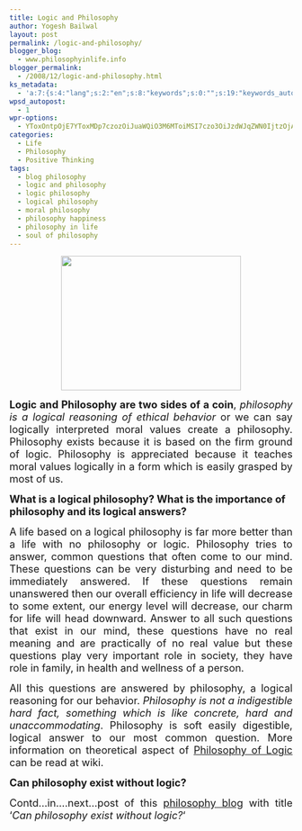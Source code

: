 ```yaml
---
title: Logic and Philosophy
author: Yogesh Bailwal
layout: post
permalink: /logic-and-philosophy/
blogger_blog:
  - www.philosophyinlife.info
blogger_permalink:
  - /2008/12/logic-and-philosophy.html
ks_metadata:
  - 'a:7:{s:4:"lang";s:2:"en";s:8:"keywords";s:0:"";s:19:"keywords_autoupdate";s:1:"0";s:11:"description";s:0:"";s:22:"description_autoupdate";s:1:"0";s:5:"title";s:0:"";s:6:"robots";s:12:"index,follow";}'
wpsd_autopost:
  - 1
wpr-options:
  - YToxOntpOjE7YToxMDp7czozOiJuaWQiO3M6MToiMSI7czo3OiJzdWJqZWN0IjtzOjA6IiI7czo4OiJ0ZXh0Ym9keSI7czowOiIiO3M6ODoiaHRtbGJvZHkiO3M6MDoiIjtzOjc6ImRpc2FibGUiO2k6MDtzOjE1OiJub2N1c3RvbWl6YXRpb24iO2k6MTtzOjEyOiJub3Bvc3RzZXJpZXMiO2k6MTtzOjEwOiJodG1sZW5hYmxlIjtpOjE7czoxMjoiYXR0YWNoaW1hZ2VzIjtpOjE7czoyMToic2tpcGFjdGl2ZXN1YnNjcmliZXJzIjtpOjA7fX0=
categories:
  - Life
  - Philosophy
  - Positive Thinking
tags:
  - blog philosophy
  - logic and philosophy
  - logic philosophy
  - logical philosophy
  - moral philosophy
  - philosophy happiness
  - philosophy in life
  - soul of philosophy
---
```

<a onblur="try {parent.deselectBloggerImageGracefully();} catch(e) {}" href="http://2.bp.blogspot.com/_isvJWsX6PsU/STgSv6A0I6I/AAAAAAAAABI/S4KIMtiSeC8/s1600-h/logic-and-philosophy.JPG"><img id="BLOGGER_PHOTO_ID_5275987577700361122" style="margin: 0px auto 10px; display: block; text-align: center; cursor: pointer; width: 320px; height: 239px;" src="http://2.bp.blogspot.com/_isvJWsX6PsU/STgSv6A0I6I/AAAAAAAAABI/S4KIMtiSeC8/s320/logic-and-philosophy.JPG" alt="" border="0" /></a>

<p style="text-align: justify;">
  <span style="font-size: 130%;"><span style="font-weight: bold;">Logic and Philosophy are two sides of a coin</span>, <span style="font-style: italic;">philosophy is a logical reasoning of ethical behavior</span> or we can say logically interpreted moral values create a philosophy. Philosophy exists because it is based on the firm ground of logic. Philosophy is appreciated because it teaches moral values logically in a form which is easily grasped by most of us.</span>
</p>

<p style="font-weight: bold; text-align: left;">
  <span style="font-size: 130%;">What is a logical philosophy? What is the importance of philosophy and its logical answers? </span>
</p>

<p style="text-align: justify;">
  <span style="font-size: 130%;">A life based on a logical philosophy is far more better than a life with no philosophy or logic. Philosophy tries to answer, common questions that often come to our mind. These questions can be very disturbing and need to be immediately answered. If these questions remain unanswered then our overall efficiency in life will decrease to some extent, our energy level will decrease, our charm for life will head downward. Answer to all such questions that exist in our mind, these questions have no real meaning and are practically of no real value but these questions play very important role in society, they have role in family, in health and wellness of a person. </span>
</p>

<p style="text-align: justify;">
  <span style="font-size: 130%;">All this questions are answered by philosophy, a logical reasoning for our behavior. <span style="font-style: italic;">Philosophy is not a indigestible hard fact, something which is like concrete, hard and unaccommodating</span>. Philosophy is soft easily digestible, logical answer to our most common question. More information on theoretical aspect of <a href="http://en.wikipedia.org/wiki/Philosophy_of_logic">Philosophy of Logic</a> can be read at wiki.<br /> </span>
</p>

<p style="text-align: justify; font-weight: bold;">
  <span style="font-size: 130%;">Can philosophy exist without logic?</span>
</p>

<p style="text-align: justify;">
  <span style="font-size: 130%;">Contd&#8230;in&#8230;.next&#8230;post of this <a href="http://www.philosophyinlife.info/">philosophy blog</a> with title &#8216;<span style="font-style: italic;">Can philosophy exist without logic?</span>&#8216;<br /> </span>
</p>